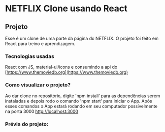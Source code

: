 # NETFLIX Clone usando React

## Projeto

Esse é um clone de uma parte da página do NETFLIX. O projeto foi feito em React para treino e aprendizagem.

### Tecnologias usadas

React com JS, material-ui/icons e consumindo a api do [https://www.themoviedb.org](https://www.themoviedb.org)

### Como visualizar o projeto?

Ao dar clone no repositório, digite 'npm install' para as dependências serem instaladas e depois rodo o comando 'npm start' para iniciar o App. Após esses comandos o App estará rodando em seu computador possívelmente na porta 3000 [http://localhost:3000](http://localhost:3000)


### Prévia do projeto:
